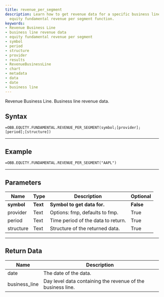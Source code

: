 ```yaml
---
title: revenue_per_segment
description: Learn how to get revenue data for a specific business line using the
  equity fundamental revenue per segment function.
keywords: 
- Revenue Business Line
- business line revenue data
- equity fundamental revenue per segment
- symbol
- period
- structure
- provider
- results
- RevenueBusinessLine
- chart
- metadata
- data
- date
- business line
---
```


<!-- markdownlint-disable MD041 -->

Revenue Business Line. Business line revenue data.

## Syntax

```excel wordwrap
=OBB.EQUITY.FUNDAMENTAL.REVENUE_PER_SEGMENT(symbol;[provider];[period];[structure])
```

---

## Example

```excel wordwrap
=OBB.EQUITY.FUNDAMENTAL.REVENUE_PER_SEGMENT("AAPL")
```

---

## Parameters

| Name | Type | Description | Optional |
| ---- | ---- | ----------- | -------- |
| **symbol** | **Text** | **Symbol to get data for.** | **False** |
| provider | Text | Options: fmp, defaults to fmp. | True |
| period | Text | Time period of the data to return. | True |
| structure | Text | Structure of the returned data. | True |

---

## Return Data

| Name | Description |
| ---- | ----------- |
| date | The date of the data.  |
| business_line | Day level data containing the revenue of the business line.  |
